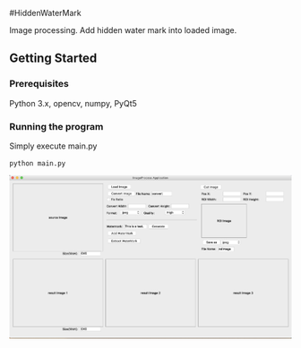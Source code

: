 #HiddenWaterMark

Image processing. Add hidden water mark into loaded image.

## Getting Started

### Prerequisites

Python 3.x, opencv, numpy, PyQt5

### Running the program

Simply execute main.py
```
python main.py
```

![](sample.png)

